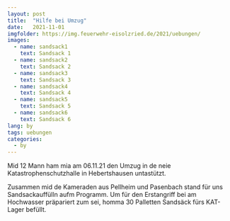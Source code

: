 ```yaml
---
layout: post
title:  "Hilfe bei Umzug"
date:   2021-11-01
imgfolder: https://img.feuerwehr-eisolzried.de/2021/uebungen/
images:
  - name: sandsack1
    text: Sandsack 1
  - name: sandsack2
    text: Sandsack 2
  - name: sandsack3
    text: Sandsack 3
  - name: sandsack4
    text: Sandsack 4
  - name: sandsack5
    text: Sandsack 5
  - name: sandsack6
    text: Sandsack 6
lang: by
tags: uebungen
categories:
  - by
---
```

Mid 12 Mann ham mia am 06.11.21 den Umzug in de neie Katastrophenschutzhalle in Hebertshausen untastützt.

Zusammen mid de Kameraden aus Pellheim und Pasenbach stand für uns Sandsackauffülln aufm Programm. Um für den Erstangriff bei am Hochwasser präpariert zum sei, homma 30 Palletten Sandsäck fürs KAT-Lager befüllt.

